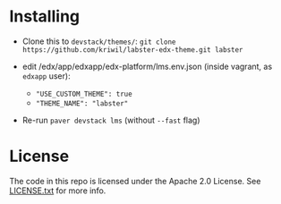 Installing
==========

- Clone this to `devstack/themes/`: `git clone https://github.com/kriwil/labster-edx-theme.git labster`
- edit /edx/app/edxapp/edx-platform/lms.env.json (inside vagrant, as `edxapp` user):

    - `"USE_CUSTOM_THEME": true`
    - `"THEME_NAME": "labster"`

- Re-run `paver devstack lms` (without `--fast` flag)

License
=======

The code in this repo is licensed under the Apache 2.0 License.
See [LICENSE.txt](LICENSE.txt) for more info.
